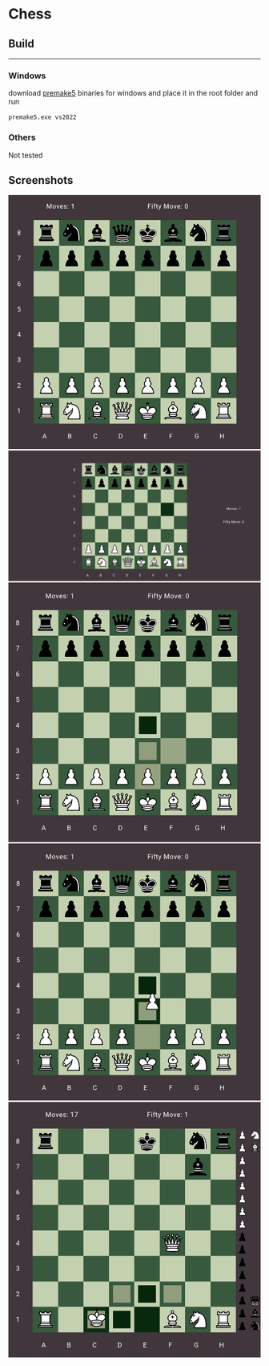 # Chess

## Build
----
### Windows
 download [premake5](https://premake.github.io/) binaries for windows and place it in the root folder and run
```
premake5.exe vs2022
```

### Others
 Not tested


 ## Screenshots

 ![default](default_readme.png)
 ![wide](wide_readme.png)
 ![move_tile](move_tile_readme.png)
 ![drag_tile](drag_tile_readme.png)
 ![castling](castling_readme.png)